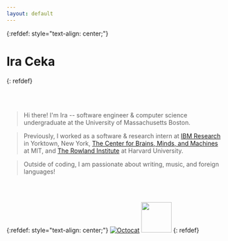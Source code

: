 ```yaml
---
layout: default
---
```



{:refdef: style="text-align: center;"}
# Ira Ceka
{: refdef}

<br>
<br>

> Hi there! I'm Ira -- software engineer & computer science undergraduate at the University of Massachusetts Boston. 

> Previously, I worked as a software & research intern at [IBM Research](http://www.research.ibm.com/) in Yorktown, New York, 
> [The Center for Brains, Minds, and Machines](https://cbmm.mit.edu/) at MIT, and 
> [The Rowland Institute](https://www2.rowland.harvard.edu/) at Harvard University.

> Outside of coding, I am passionate about writing, music, and foreign languages!

<br>
<br>

{:refdef: style="text-align: center;"}
[![Octocat](https://github.githubassets.com/images/icons/emoji/octocat.png)](https://github.com/atetreve)
<a href="https://github.com/atetreve"><img src="https://image.flaticon.com/icons/svg/185/185964.svg" width="70" height="70"></a>
{: refdef}
